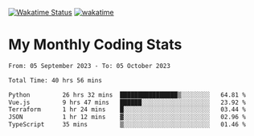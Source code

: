 [![Wakatime Status](https://github.com/noopurphalak/noopurphalak/workflows/wakatime-status-update/badge.svg)](https://github.com/noopurphalak/noopurphalak/actions/workflows/main.yml)
[![wakatime](https://wakatime.com/badge/user/80ace140-ef40-4fdd-b8ed-f3be3d2e1aea.svg)](https://wakatime.com/@80ace140-ef40-4fdd-b8ed-f3be3d2e1aea)

# My Monthly Coding Stats

<!--START_SECTION:waka-->

```txt
From: 05 September 2023 - To: 05 October 2023

Total Time: 40 hrs 56 mins

Python         26 hrs 32 mins  ████████████████▒░░░░░░░░   64.81 %
Vue.js         9 hrs 47 mins   ██████░░░░░░░░░░░░░░░░░░░   23.92 %
Terraform      1 hr 24 mins    █░░░░░░░░░░░░░░░░░░░░░░░░   03.44 %
JSON           1 hr 12 mins    ▓░░░░░░░░░░░░░░░░░░░░░░░░   02.96 %
TypeScript     35 mins         ▒░░░░░░░░░░░░░░░░░░░░░░░░   01.46 %
```

<!--END_SECTION:waka-->
